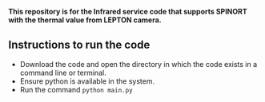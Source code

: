 **This repository is for the Infrared service code that supports SPINORT with the thermal value from LEPTON camera.**

## **Instructions to run the code**
- Download the code and open the directory in which the code exists in a command line or terminal.
- Ensure python is available in the system.
- Run the command `python main.py`